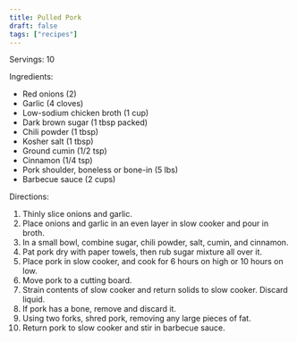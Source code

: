 ```yaml
---
title: Pulled Pork
draft: false
tags: ["recipes"]
---
```


Servings: 10

Ingredients:
- Red onions (2)
- Garlic (4 cloves)
- Low-sodium chicken broth (1 cup)
- Dark brown sugar (1 tbsp packed)
- Chili powder (1 tbsp)
- Kosher salt (1 tbsp)
- Ground cumin (1/2 tsp)
- Cinnamon (1/4 tsp)
- Pork shoulder, boneless or bone-in (5 lbs)
- Barbecue sauce (2 cups)

Directions:
1) Thinly slice onions and garlic.
2) Place onions and garlic in an even layer in slow cooker and pour in broth.
3) In a small bowl, combine sugar, chili powder, salt, cumin, and cinnamon.
4) Pat pork dry with paper towels, then rub sugar mixture all over it.
5) Place pork in slow cooker, and cook for 6 hours on high or 10 hours on low.
6) Move pork to a cutting board.
7) Strain contents of slow cooker and return solids to slow cooker. Discard liquid.
8) If pork has a bone, remove and discard it.
9) Using two forks, shred pork, removing any large pieces of fat.
10) Return pork to slow cooker and stir in barbecue sauce.
